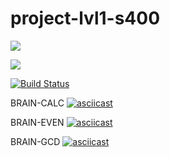 # project-lvl1-s400


<a href="https://codeclimate.com/github/bncld/project-lvl1-s400/maintainability"><img src="https://api.codeclimate.com/v1/badges/a99a88d28ad37a79dbf6/maintainability" /></a>

<a href="https://codeclimate.com/github/bncld/project-lvl1-s400/test_coverage"><img src="https://api.codeclimate.com/v1/badges/a99a88d28ad37a79dbf6/test_coverage" /></a>

[![Build Status](https://travis-ci.org/bncld/project-lvl1-s400.svg?branch=nwpj)](https://travis-ci.org/bncld/project-lvl1-s400)

BRAIN-CALC
[![asciicast](https://asciinema.org/a/zvVzFJnnU9rbSN9YGgw94fxMK.png)](https://asciinema.org/a/zvVzFJnnU9rbSN9YGgw94fxMK)

BRAIN-EVEN
[![asciicast](https://asciinema.org/a/gvtn0lOHt9FuZqANoHxD4s664.png)](https://asciinema.org/a/gvtn0lOHt9FuZqANoHxD4s664)

BRAIN-GCD
[![asciicast](https://asciinema.org/a/FC8dHQh17MMv0b4EzLvQOhpaI.png)](https://asciinema.org/a/FC8dHQh17MMv0b4EzLvQOhpaI)
